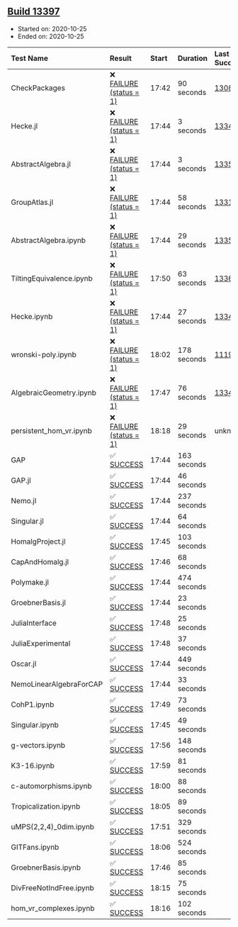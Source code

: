 ## [Build 13397](https://oscarci.mathematik.uni-kl.de/job/oscar/13397/)

* Started on: 2020-10-25
* Ended on: 2020-10-25

| Test Name    | Result | Start | Duration | Last Success | First Failure |
|:-------------|:-------|:------|:---------|:-------------|:--------------|
| CheckPackages | ❌ [FAILURE (status = 1)](https://oscarci.mathematik.uni-kl.de/job/oscar/13397/artifact/logs/build-13397/CheckPackages.log) | 17:42 | 90 seconds | [13085](https://oscarci.mathematik.uni-kl.de/job/oscar/13085/) | [13086](https://oscarci.mathematik.uni-kl.de/job/oscar/13086/) |
| Hecke.jl | ❌ [FAILURE (status = 1)](https://oscarci.mathematik.uni-kl.de/job/oscar/13397/artifact/logs/build-13397/Hecke.jl.log) | 17:44 | 3 seconds | [13341](https://oscarci.mathematik.uni-kl.de/job/oscar/13341/) | [13342](https://oscarci.mathematik.uni-kl.de/job/oscar/13342/) |
| AbstractAlgebra.jl | ❌ [FAILURE (status = 1)](https://oscarci.mathematik.uni-kl.de/job/oscar/13397/artifact/logs/build-13397/AbstractAlgebra.jl.log) | 17:44 | 3 seconds | [13355](https://oscarci.mathematik.uni-kl.de/job/oscar/13355/) | [13356](https://oscarci.mathematik.uni-kl.de/job/oscar/13356/) |
| GroupAtlas.jl | ❌ [FAILURE (status = 1)](https://oscarci.mathematik.uni-kl.de/job/oscar/13397/artifact/logs/build-13397/GroupAtlas.jl.log) | 17:44 | 58 seconds | [13311](https://oscarci.mathematik.uni-kl.de/job/oscar/13311/) | [13312](https://oscarci.mathematik.uni-kl.de/job/oscar/13312/) |
| AbstractAlgebra.ipynb | ❌ [FAILURE (status = 1)](https://oscarci.mathematik.uni-kl.de/job/oscar/13397/artifact/logs/build-13397/AbstractAlgebra.ipynb.log) | 17:44 | 29 seconds | [13355](https://oscarci.mathematik.uni-kl.de/job/oscar/13355/) | [13356](https://oscarci.mathematik.uni-kl.de/job/oscar/13356/) |
| TiltingEquivalence.ipynb | ❌ [FAILURE (status = 1)](https://oscarci.mathematik.uni-kl.de/job/oscar/13397/artifact/logs/build-13397/TiltingEquivalence.ipynb.log) | 17:50 | 63 seconds | [13368](https://oscarci.mathematik.uni-kl.de/job/oscar/13368/) | [13369](https://oscarci.mathematik.uni-kl.de/job/oscar/13369/) |
| Hecke.ipynb | ❌ [FAILURE (status = 1)](https://oscarci.mathematik.uni-kl.de/job/oscar/13397/artifact/logs/build-13397/Hecke.ipynb.log) | 17:44 | 27 seconds | [13341](https://oscarci.mathematik.uni-kl.de/job/oscar/13341/) | [13342](https://oscarci.mathematik.uni-kl.de/job/oscar/13342/) |
| wronski-poly.ipynb | ❌ [FAILURE (status = 1)](https://oscarci.mathematik.uni-kl.de/job/oscar/13397/artifact/logs/build-13397/wronski-poly.ipynb.log) | 18:02 | 178 seconds | [11192](https://oscarci.mathematik.uni-kl.de/job/oscar/11192/) | [11193](https://oscarci.mathematik.uni-kl.de/job/oscar/11193/) |
| AlgebraicGeometry.ipynb | ❌ [FAILURE (status = 1)](https://oscarci.mathematik.uni-kl.de/job/oscar/13397/artifact/logs/build-13397/AlgebraicGeometry.ipynb.log) | 17:47 | 76 seconds | [13341](https://oscarci.mathematik.uni-kl.de/job/oscar/13341/) | [13342](https://oscarci.mathematik.uni-kl.de/job/oscar/13342/) |
| persistent_hom_vr.ipynb | ❌ [FAILURE (status = 1)](https://oscarci.mathematik.uni-kl.de/job/oscar/13397/artifact/logs/build-13397/persistent_hom_vr.ipynb.log) | 18:18 | 29 seconds | unknown | unknown |
| GAP | ✅ [SUCCESS](https://oscarci.mathematik.uni-kl.de/job/oscar/13397/artifact/logs/build-13397/GAP.log) | 17:44 | 163 seconds |  |  |
| GAP.jl | ✅ [SUCCESS](https://oscarci.mathematik.uni-kl.de/job/oscar/13397/artifact/logs/build-13397/GAP.jl.log) | 17:44 | 46 seconds |  |  |
| Nemo.jl | ✅ [SUCCESS](https://oscarci.mathematik.uni-kl.de/job/oscar/13397/artifact/logs/build-13397/Nemo.jl.log) | 17:44 | 237 seconds |  |  |
| Singular.jl | ✅ [SUCCESS](https://oscarci.mathematik.uni-kl.de/job/oscar/13397/artifact/logs/build-13397/Singular.jl.log) | 17:44 | 64 seconds |  |  |
| HomalgProject.jl | ✅ [SUCCESS](https://oscarci.mathematik.uni-kl.de/job/oscar/13397/artifact/logs/build-13397/HomalgProject.jl.log) | 17:45 | 103 seconds |  |  |
| CapAndHomalg.jl | ✅ [SUCCESS](https://oscarci.mathematik.uni-kl.de/job/oscar/13397/artifact/logs/build-13397/CapAndHomalg.jl.log) | 17:46 | 68 seconds |  |  |
| Polymake.jl | ✅ [SUCCESS](https://oscarci.mathematik.uni-kl.de/job/oscar/13397/artifact/logs/build-13397/Polymake.jl.log) | 17:44 | 474 seconds |  |  |
| GroebnerBasis.jl | ✅ [SUCCESS](https://oscarci.mathematik.uni-kl.de/job/oscar/13397/artifact/logs/build-13397/GroebnerBasis.jl.log) | 17:44 | 23 seconds |  |  |
| JuliaInterface | ✅ [SUCCESS](https://oscarci.mathematik.uni-kl.de/job/oscar/13397/artifact/logs/build-13397/JuliaInterface.log) | 17:48 | 25 seconds |  |  |
| JuliaExperimental | ✅ [SUCCESS](https://oscarci.mathematik.uni-kl.de/job/oscar/13397/artifact/logs/build-13397/JuliaExperimental.log) | 17:48 | 37 seconds |  |  |
| Oscar.jl | ✅ [SUCCESS](https://oscarci.mathematik.uni-kl.de/job/oscar/13397/artifact/logs/build-13397/Oscar.jl.log) | 17:44 | 449 seconds |  |  |
| NemoLinearAlgebraForCAP | ✅ [SUCCESS](https://oscarci.mathematik.uni-kl.de/job/oscar/13397/artifact/logs/build-13397/NemoLinearAlgebraForCAP.log) | 17:44 | 33 seconds |  |  |
| CohP1.ipynb | ✅ [SUCCESS](https://oscarci.mathematik.uni-kl.de/job/oscar/13397/artifact/logs/build-13397/CohP1.ipynb.log) | 17:49 | 73 seconds |  |  |
| Singular.ipynb | ✅ [SUCCESS](https://oscarci.mathematik.uni-kl.de/job/oscar/13397/artifact/logs/build-13397/Singular.ipynb.log) | 17:45 | 49 seconds |  |  |
| g-vectors.ipynb | ✅ [SUCCESS](https://oscarci.mathematik.uni-kl.de/job/oscar/13397/artifact/logs/build-13397/g-vectors.ipynb.log) | 17:56 | 148 seconds |  |  |
| K3-16.ipynb | ✅ [SUCCESS](https://oscarci.mathematik.uni-kl.de/job/oscar/13397/artifact/logs/build-13397/K3-16.ipynb.log) | 17:59 | 81 seconds |  |  |
| c-automorphisms.ipynb | ✅ [SUCCESS](https://oscarci.mathematik.uni-kl.de/job/oscar/13397/artifact/logs/build-13397/c-automorphisms.ipynb.log) | 18:00 | 88 seconds |  |  |
| Tropicalization.ipynb | ✅ [SUCCESS](https://oscarci.mathematik.uni-kl.de/job/oscar/13397/artifact/logs/build-13397/Tropicalization.ipynb.log) | 18:05 | 89 seconds |  |  |
| uMPS(2,2,4)_0dim.ipynb | ✅ [SUCCESS](https://oscarci.mathematik.uni-kl.de/job/oscar/13397/artifact/logs/build-13397/uMPS-2-2-4-_0dim.ipynb.log) | 17:51 | 329 seconds |  |  |
| GITFans.ipynb | ✅ [SUCCESS](https://oscarci.mathematik.uni-kl.de/job/oscar/13397/artifact/logs/build-13397/GITFans.ipynb.log) | 18:06 | 524 seconds |  |  |
| GroebnerBasis.ipynb | ✅ [SUCCESS](https://oscarci.mathematik.uni-kl.de/job/oscar/13397/artifact/logs/build-13397/GroebnerBasis.ipynb.log) | 17:46 | 85 seconds |  |  |
| DivFreeNotIndFree.ipynb | ✅ [SUCCESS](https://oscarci.mathematik.uni-kl.de/job/oscar/13397/artifact/logs/build-13397/DivFreeNotIndFree.ipynb.log) | 18:15 | 75 seconds |  |  |
| hom_vr_complexes.ipynb | ✅ [SUCCESS](https://oscarci.mathematik.uni-kl.de/job/oscar/13397/artifact/logs/build-13397/hom_vr_complexes.ipynb.log) | 18:16 | 102 seconds |  |  |
